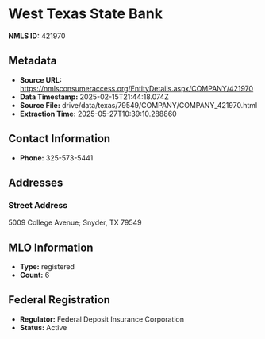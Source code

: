 # West Texas State Bank

**NMLS ID:** 421970

## Metadata
- **Source URL:** https://nmlsconsumeraccess.org/EntityDetails.aspx/COMPANY/421970
- **Data Timestamp:** 2025-02-15T21:44:18.074Z
- **Source File:** drive/data/texas/79549/COMPANY/COMPANY_421970.html
- **Extraction Time:** 2025-05-27T10:39:10.288860

## Contact Information
- **Phone:** 325-573-5441

## Addresses
### Street Address
5009 College Avenue; Snyder, TX 79549

## MLO Information
- **Type:** registered
- **Count:** 6

## Federal Registration
- **Regulator:** Federal Deposit Insurance Corporation
- **Status:** Active
